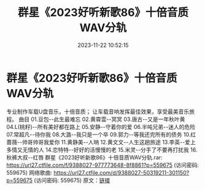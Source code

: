 ﻿---
title: 群星《2023好听新歌86》十倍音质WAV分轨
date: 2023-11-22 10:52:15
categories: WAV车载音乐、镜像
tags: 华语中文
---
# 群星《2023好听新歌86》十倍音质WAV分轨

专业制作车载U盘音乐，十倍音质；
让车载音响发挥最佳效果，享受最美音乐旅程。
曲目
01.豆包--此生最难忘
02.黄霄雲--冥冥
03.唐古--又是一年秋叶黄
04.L(桃籽)--所有美好都在路上
05.安静--守着你的爱
06.半吨兄弟--迷人的危险
07.常超凡--待你我
08.大潞--我只是一个卒
09.郭力--等我还完所有的债务
10.红蔷薇--帅哥帅哥我爱你
11.黄静美--人呐
12.黄文文--人生这趟旅途
13.李英--爱上多情又无情的人
14.恋特特--好好的活慢慢的老
15.米灵--分手了不要再打扰我
16.秋裤大叔--红唇
群星《2023好听新歌86》十倍音质WAV分轨.rar: https://url27.ctfile.com/f/9388027-977773648-8f8861?p=559675
(访问密码: 559675)
网络歌曲: https://url27.ctfile.com/d/9388027-50319211-301150?p=559675
(访问密码: 559675)
原文：[链接](https://blog.sina.com.cn/s/blog_1647c7e76010313t5.html)